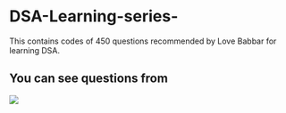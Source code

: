 # DSA-Learning-series-
This contains codes of 450 questions recommended by Love Babbar for learning DSA.
<h2>You can see questions from</h2> 
<a href="https://drive.google.com/file/d/1FMdN_OCfOI0iAeDlqswCiC2DZzD4nPsb/view">
  <img align="center" src="https://github-readme-stats.vercel.app/api/pin/?username=Khushi260&repo=DSA-Learning-series-" />
</a>

